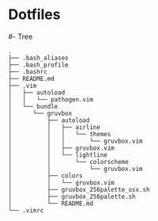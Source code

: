 Dotfiles
===================

#- Tree


    .
    ├── .bash_aliases
    ├── .bash_profile
    ├── .bashrc
    ├── README.md
    ├── .vim
    │   ├── autoload
    │   │   └── pathogen.vim
    │   └── bundle
    │      └── gruvbox
    │          ├── autoload
    │          │   ├── airline
    │          │   │   └── themes
    │          │   │       └── gruvbox.vim
    │          │   ├── gruvbox.vim
    │          │   └── lightline
    │          │       └── colorscheme
    │          │           └── gruvbox.vim
    │          ├── colors
    │          │   └── gruvbox.vim
    │          ├── gruvbox_256palette_osx.sh
    │          ├── gruvbox_256palette.sh
    │          └── README.md
    └── .vimrc

